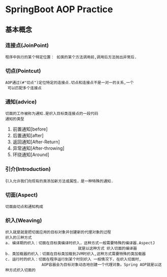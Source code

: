 # SpringBoot AOP  Practice
## 基本概念
### 连接点(JoinPoint)
    程序中执行的某个特定位置： 如类的某个方法调用前,调用后方法抛出异常后.
### 切点(Pointcut)
    AOP通过(#"切点")定位特定的连接点.切点和连接点不是一对一的关系,一个  
     可以匹配多个连接点
### 通知(advice)
    切面的工作被称为通知.是织入目标类连接点的一段代码
    通知的类型
  1. 前置通知[before]
  2. 后置通知[after]
  3. 返回通知[After-Return]
  4. 异常通知[After-throwing]
  5. 环绕通知[Around]

### 引介(Introduction)
    引入允许我们向现有的类添加新方法或属性，是一种特殊的通知.
  
### 切面(Aspect)
    切面由切点和通知构成
 
### 织入(Weaving)
    织入就是就是把切面应用的目标对象并创建新的代理对象的过程
	织入的三种方式
	a. 编译期的织入：切面在目标类编译时织入，这种方式一般需要特殊的编译器.AspectJ  
	                                就是以这种方式 织入切面的编译器
	b. 类加载器的织入：切面在目标类加载到JVM时织入,这种方式需要特殊的类加载器  
	c. 运行时的织入：切面在程序运行到某个时刻织入 一般情况下，在织入切面时,  
	                AOP容器会为目标对象动态地创建一个代理对象。Spring AOP就是以这种方式织入切面的





